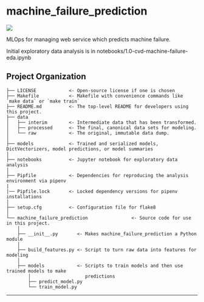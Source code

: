 # machine_failure_prediction

<a target="_blank" href="https://cookiecutter-data-science.drivendata.org/">
    <img src="https://img.shields.io/badge/CCDS-Project%20template-328F97?logo=cookiecutter" />
</a>

MLOps for managing web service which predicts machine failure.

Initial exploratory data analysis is in notebooks/1.0-cvd-machine-failure-eda.ipynb


## Project Organization

```
├── LICENSE            <- Open-source license if one is chosen
├── Makefile           <- Makefile with convenience commands like `make data` or `make train`
├── README.md          <- The top-level README for developers using this project.
├── data
│   ├── interim        <- Intermediate data that has been transformed.
│   ├── processed      <- The final, canonical data sets for modeling.
│   └── raw            <- The original, immutable data dump.
│
├── models             <- Trained and serialized models, DictVectorizers, model predictions, or model summaries
│
├── notebooks          <- Jupyter notebook for exploratory data analysis
│
├── Pipfile            <- Dependencies for reproducing the analysis environment via pipenv
|
|── Pipfile.lock       <- Locked dependency versions for pipenv installations 
│
├── setup.cfg          <- Configuration file for flake8
│
└── machine_failure_prediction                <- Source code for use in this project.
    │
    ├── __init__.py       <- Makes machine_failure_prediction a Python module
    │
    ├── build_features.py <- Script to turn raw data into features for modeling
    │
    ├── models            <- Scripts to train models and then use trained models to make
        │                    predictions
        ├── predict_model.py
        └── train_model.py

```

--------

